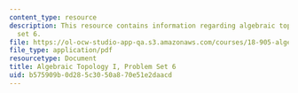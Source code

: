 ```yaml
---
content_type: resource
description: This resource contains information regarding algebraic topology I, problem
  set 6.
file: https://ol-ocw-studio-app-qa.s3.amazonaws.com/courses/18-905-algebraic-topology-i-fall-2016/b575909b0d285c3050a870e51e2daacd_MIT18_905F16_pset6.pdf
file_type: application/pdf
resourcetype: Document
title: Algebraic Topology I, Problem Set 6
uid: b575909b-0d28-5c30-50a8-70e51e2daacd
---
```

